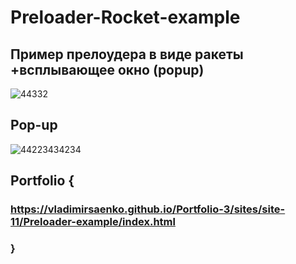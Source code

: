 # Preloader-Rocket-example
 
## Пример прелоудера в виде ракеты +всплывающее окно (popup)

![44332](https://user-images.githubusercontent.com/56477695/116863136-807b0e80-ac0e-11eb-8e30-05c786e99316.jpg)

## Pop-up

![44223434234](https://user-images.githubusercontent.com/56477695/116863145-88d34980-ac0e-11eb-9f9b-a601291c4559.jpg)

## Portfolio {

### https://vladimirsaenko.github.io/Portfolio-3/sites/site-11/Preloader-example/index.html

### }
